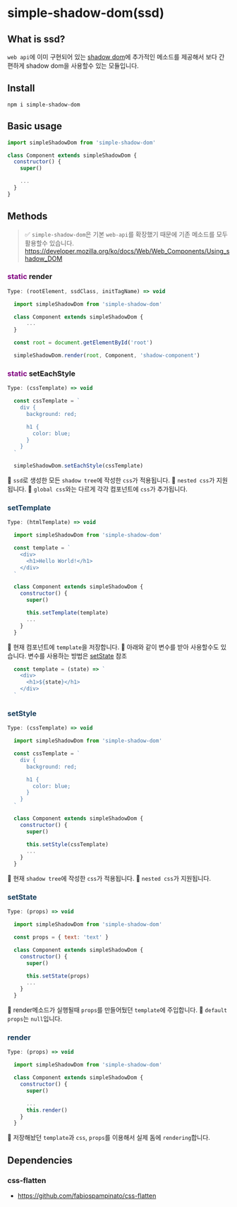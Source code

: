 # simple-shadow-dom(ssd)
## What is ssd?
`web api`에 이미 구현되어 있는 <a href='https://developer.mozilla.org/ko/docs/Web/Web_Components/Using_shadow_DOM'>shadow dom</a>에 추가적인 메소드를 제공해서 보다 간편하게 shadow dom을 사용할수 있는 모듈입니다.

## Install
`npm i simple-shadow-dom`

## Basic usage
~~~javascript
import simpleShadowDom from 'simple-shadow-dom'

class Component extends simpleShadowDom {
  constructor() {
    super()

    ...
  }
}
~~~
## Methods
> <blank></blank>
> ✅ `simple-shadow-dom`은 기본 `web-api`를 확장했기 때문에 기존 메소드를 모두 활용할수 있습니다.
>https://developer.mozilla.org/ko/docs/Web/Web_Components/Using_shadow_DOM
> <blank></blank>
> <blank></blank>

### <b style='color: purple'>static</b> render
~~~javascript
Type: (rootElement, ssdClass, initTagName) => void
~~~
~~~javascript
  import simpleShadowDom from 'simple-shadow-dom'

  class Component extends simpleShadowDom {
      ...
  }

  const root = document.getElementById('root')

  simpleShadowDom.render(root, Component, 'shadow-component')
~~~
### <b style='color: purple'>static</b> setEachStyle
~~~javascript
Type: (cssTemplate) => void
~~~
~~~javascript
  const cssTemplate = `
    div {
      background: red;

      h1 {
        color: blue;
      }
    }
  `

  simpleShadowDom.setEachStyle(cssTemplate)
~~~
🔸 `ssd`로 생성한 모든 `shadow tree`에 작성한 `css`가 적용됩니다.
🔸 `nested css`가 지원됩니다.
🔺 `global css`와는 다르게 각각 컴포넌트에 `css`가 추가됩니다.

### <b style='color: #163D5C'>setTemplate</b>
~~~javascript
Type: (htmlTemplate) => void
~~~
~~~javascript
  import simpleShadowDom from 'simple-shadow-dom'

  const template = `
    <div>
      <h1>Hello World!</h1>
    </div>
  `

  class Component extends simpleShadowDom {
    constructor() {
      super()

      this.setTemplate(template)
      ...
    }
  }
~~~
🔸 현재 컴포넌트에 `template`을 저장합니다.
🔸 아래와 같이 변수를 받아 사용할수도 있습니다. 변수를 사용하는 방법은 <a href='#id'>setState</a> 참조

~~~javascript
  const template = (state) => `
    <div>
      <h1>${state}</h1>
    </div>
  `
~~~

### <b style='color: #163D5C'>setStyle</b>
~~~javascript
Type: (cssTemplate) => void
~~~
~~~javascript
  import simpleShadowDom from 'simple-shadow-dom'

  const cssTemplate = `
    div {
      background: red;

      h1 {
        color: blue;
      }
    }
  `

  class Component extends simpleShadowDom {
    constructor() {
      super()

      this.setStyle(cssTemplate)
      ...
    }
  }
~~~
🔸 현재 `shadow tree`에 작성한 `css`가 적용됩니다.
🔸 `nested css`가 지원됩니다.

### <b style='color: #163D5C'>setState</b>
~~~javascript
Type: (props) => void
~~~
~~~javascript
  import simpleShadowDom from 'simple-shadow-dom'

  const props = { text: 'text' }

  class Component extends simpleShadowDom {
    constructor() {
      super()

      this.setState(props)
      ...
    }
  }
~~~
🔸 <a>render</a>메소드가 실행될때 `props`를 만들어뒀던 `template`에 주입합니다.
🔸 `default props`는 `null`입니다.

### <b style='color: #163D5C'>render</b>
~~~javascript
Type: (props) => void
~~~
~~~javascript
  import simpleShadowDom from 'simple-shadow-dom'

  class Component extends simpleShadowDom {
    constructor() {
      super()

      ...
      this.render()
    }
  }
~~~
🔸 저장해놨던 `template`과 `css`, `props`를 이용해서 실제 돔에 `rendering`합니다.

## Dependencies
### css-flatten
- <a>https://github.com/fabiospampinato/css-flatten</a>
